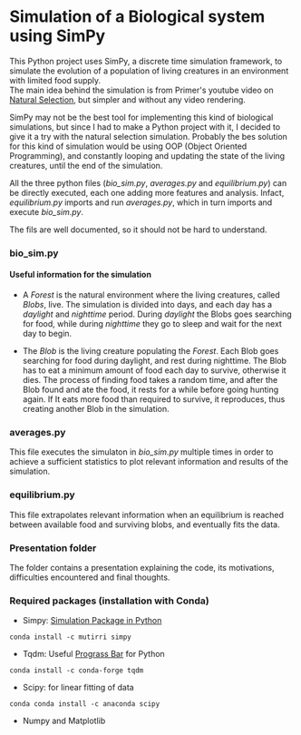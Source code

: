 # Simulation of a Biological system using SimPy

This Python project uses SimPy, a discrete time simulation framework, to simulate the evolution of a population of living creatures in an environment with limited food supply.  
The main idea behind the simulation is from Primer's youtube video on [Natural Selection](https://www.youtube.com/watch?v=0ZGbIKd0XrM), but simpler and without any video rendering.

SimPy may not be the best tool for implementing this kind of biological simulations, but since I had to make a Python project with it, I decided to give it a try with the natural selection simulation. Probably the bes solution for this kind of simulation would be using OOP (Object Oriented Programming), and constantly looping and updating the state of the living creatures, until the end of the simulation.

All the three python files (*bio_sim.py*, *averages.py* and *equilibrium.py*) can be directly executed, each one adding more features and analysis. Infact, *equilibrium.py* imports and run *averages.py*, which in turn imports and execute *bio_sim.py*.

The fils are well documented, so it should not be hard to understand.

### bio_sim.py
#### Useful information for the simulation  

* A *Forest* is the natural environment where the living creatures, called *Blobs*, live. The simulation is divided into days, and each day has a _daylight_ and _nighttime_ period. During _daylight_ the Blobs goes searching for food, while during _nighttime_ they go to sleep and wait for the next day to begin.

* The *Blob* is the living creature populating the *Forest*. Each Blob goes searching for food during daylight, and rest during nighttime.
The Blob has to eat a minimum amount of food each day to survive, otherwise it dies. The process of finding food takes a random time, and after the Blob found and ate the food, it rests for a while before going hunting again. If It eats more food than required to survive, it reproduces, thus creating another Blob in the simulation.

### averages.py  
This file executes the simulaton in *bio_sim.py* multiple times in order to achieve a sufficient statistics to plot relevant information and results of the simulation.

### equilibrium.py
This file extrapolates relevant information when an equilibrium is reached between available food and surviving blobs, and eventually fits the data.

### Presentation folder
The folder contains a presentation explaining the code, its motivations, difficulties encountered and final thoughts.

### Required packages (installation with Conda)
- Simpy: [Simulation Package in Python](https://simpy.readthedocs.io/en/latest/)
```
conda install -c mutirri simpy
```
- Tqdm: Useful [Prograss Bar](https://tqdm.github.io/) for Python
```
conda install -c conda-forge tqdm
```
- Scipy: for linear fitting of data
```
conda conda install -c anaconda scipy
```
- Numpy and Matplotlib
